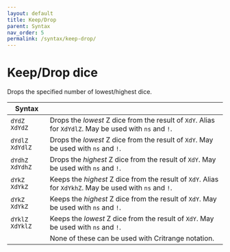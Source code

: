 ```yaml
---
layout: default
title: Keep/Drop
parent: Syntax
nav_order: 5
permalink: /syntax/keep-drop/
---
```


# Keep/Drop dice

Drops the specified number of lowest/highest dice.

| Syntax            |                                                                                                         |
|-------------------|---------------------------------------------------------------------------------------------------------|
| `dYdZ` `XdYdZ`    | Drops the *lowest* Z dice from the result of `XdY`. Alias for `XdYdlZ`. May be used with `ns` and `!`.  |
| `dYdlZ` `XdYdlZ`  | Drops the *lowest* Z dice from the result of `XdY`. May be used with `ns` and `!`.                      |
| `dYdhZ` `XdYdhZ`  | Drops the *highest* Z dice from the result of `XdY`. May be used with `ns` and `!`.                     |
| `dYkZ` `XdYkZ`    | Keeps the *highest* Z dice from the result of `XdY`. Alias for `XdYkhZ`. May be used with `ns` and `!`. |
| `dYkZ` `XdYkZ`    | Keeps the *highest* Z dice from the result of `XdY`. May be used with `ns` and `!`.                     |
| `dYklZ` `XdYklZ`  | Keeps the *lowest* Z dice from the result of `XdY`. May be used with `ns` and `!`.                      |
|                   | None of these can be used with Critrange notation.                                                      |

